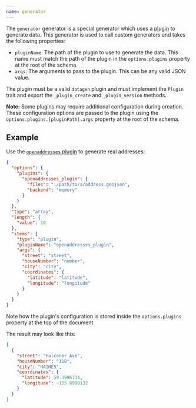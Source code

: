 ```yaml
---
name: generator
---
```


The `generator` generator is a special generator which uses a [plugin](../../plugins) to generate data.
This generator is used to call custom generators and takes the following properties:

* `pluginName`: The path of the plugin to use to generate the data. This name must
match the path of the plugin in the `options.plugins` property at the root of the
schema.
* `args`: The arguments to pass to the plugin. This can be any valid JSON value.

The plugin must be a valid `datagen` plugin and must implement the `Plugin` trait
and export the `_plugin_create` and `_plugin_version` methods.

**Note:** Some plugins may require additional configuration during creation.
These configuration options are passed to the plugin using the
`options.plugins.[pluginPath].args` property at the root of the schema.

## Example

Use the [`openaddresses` plugin](../../plugins/default/openaddresses.md) to generate real addresses:

```json
{
  "options": {
    "plugins": {
      "openaddresses_plugin": {
        "files": "./path/to/a/address.geojson",
        "backend": "memory"
      }
    }
  },
  "type": "array",
  "length": {
    "value": 10
  },
  "items": {
    "type": "plugin",
    "pluginName": "openaddresses_plugin",
    "args": {
      "street": "street",
      "houseNumber": "number",
      "city": "city",
      "coordinates": {
        "latitude": "latitude",
        "longitude": "longitude"
      }
    }
  }
}
```

Note how the plugin's configuration is stored inside the `options.plugins` property
at the top of the document.

The result may look like this:
```json
[
  {
    "street": "Falconer Ave",
    "houseNumber": "118",
    "city": "HAINES",
    "coordinates": {
      "latitude": 59.3996734,
      "longitude": -135.8990132
    }
  }
]
```
